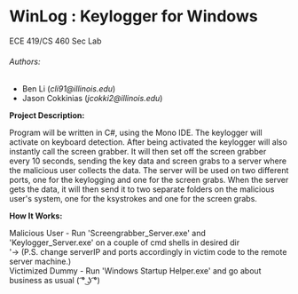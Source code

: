# WinLog : Keylogger for Windows
ECE 419/CS 460 Sec Lab  
###### Authors:
* Ben Li (_cli91@illinois.edu_)  
* Jason Cokkinias (_jcokki2@illinois.edu_)  

**Project Description:**  

Program will be written in C#, using the Mono IDE. The keylogger will activate on keyboard detection. After being activated the keylogger will also instantly call the screen grabber. It will then set off the screen grabber every 10 seconds, sending the key data and screen grabs to a server where the malicious user collects the data. The server will be used on two different ports, one for the keylogging and one for the screen grabs. When the server gets the data, it will then send it to two separate folders on the malicious user's system, one for the ksystrokes and one for the screen grabs.  

**How It Works:**  

Malicious User - Run 'Screengrabber_Server.exe' and 'Keylogger_Server.exe' on a couple of cmd shells in desired dir  
'-> (P.S. change serverIP and ports accordingly in victim code to the remote server machine.)  
Victimized Dummy - Run 'Windows Startup Helper.exe' and go about business as usual ( ͡° ͜ʖ ͡°)  
